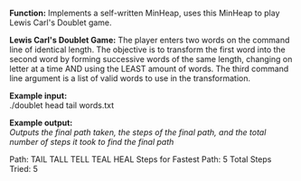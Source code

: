 **Function:** Implements a self-written MinHeap, uses this MinHeap to play Lewis Carl's Doublet game. 

**Lewis Carl's Doublet Game:** The player enters two words on the command line of identical length. The objective is to transform the first word into the second word by forming successive words of the same length, changing on letter at a time AND using the LEAST amount of words. The third command line argument is a list of valid words to use in the transformation.

**Example input:** <br />
./doublet head tail words.txt

**Example output:** <br />
*Outputs the final path taken, the steps of the final path, and the total number of steps it took to find the final path*

Path:
TAIL
TALL
TELL
TEAL
HEAL
Steps for Fastest Path: 5
Total Steps Tried: 5
